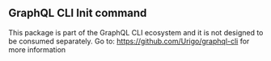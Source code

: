 ## GraphQL CLI Init command

This package is part of the GraphQL CLI ecosystem and it is not designed to be consumed separately.
Go to: https://github.com/Urigo/graphql-cli for more information

